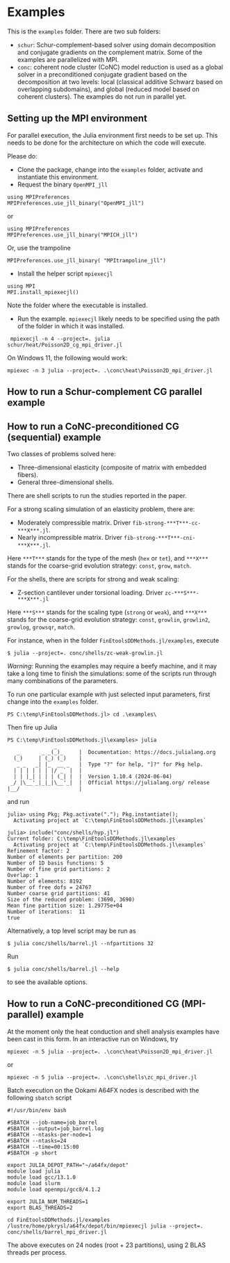 # Examples

This is the `examples` folder.
There are two sub folders: 
- `schur`: Schur-complement-based solver using domain decomposition and conjugate gradients
on the complement matrix. Some of the examples are parallelized with MPI.
- `conc`: coherent node cluster (CoNC) model reduction is used as a global solver in a preconditioned conjugate gradient based on the decomposition at two levels:
local (classical additive Schwarz based on overlapping subdomains), and global (reduced model based on coherent clusters). The examples do not run in parallel yet.

## Setting up the MPI environment

For parallel execution, the Julia environment first needs to be set up.
This needs to be done for the architecture on which the code will execute.

Please do:

- Clone the package, change into the `examples` folder, activate and instantiate this environment.
- Request the binary `OpenMPI_jll`
```
using MPIPreferences
MPIPreferences.use_jll_binary("OpenMPI_jll")
```
or
```
using MPIPreferences
MPIPreferences.use_jll_binary("MPICH_jll")
```
Or, use the trampoline
```
MPIPreferences.use_jll_binary( "MPItrampoline_jll")
```
- Install the helper script `mpiexecjl`
```
using MPI
MPI.install_mpiexecjl()
```
Note the folder where the executable is installed.
- Run the example. `mpiexecjl` likely needs to be specified using the path of the folder in which it was installed.
```
 mpiexecjl -n 4 --project=. julia schur/heat/Poisson2D_cg_mpi_driver.jl
```

On Windows 11, the following would work:
```
mpiexec -n 3 julia --project=. .\conc\heat\Poisson2D_mpi_driver.jl
```


## How to run a Schur-complement CG parallel example


## How to run a CoNC-preconditioned CG (sequential) example

Two classes of problems solved here:
- Three-dimensional elasticity (composite of matrix with embedded fibers).
- General three-dimensional shells.

There are shell scripts to run the studies reported in the paper.

For a strong scaling simulation of an elasticity problem, there are:
- Moderately compressible matrix. Driver `fib-strong-***T***-cc-***X***.jl`.
- Nearly incompressible matrix. Driver `fib-strong-***T***-cni-***X***.jl`.


Here `***T***` stands for the type of the mesh (`hex` or `tet`), and `***X***`
stands for the coarse-grid evolution strategy: `const`, `grow`, `match`.

For the shells, there are scripts for strong and weak scaling:

- Z-section cantilever under torsional loading. Driver `zc-***S***-***X***.jl`

Here `***S***` stands for the scaling type (`strong` or `weak`), 
and `***X***`
stands for the coarse-grid evolution strategy: `const`, `growlin`, `growlin2`, `growlog`, `growsqr`, `match`.


For instance, when in the folder `FinEtoolsDDMethods.jl/examples`, execute
```
$ julia --project=. conc/shells/zc-weak-growlin.jl
```

*Warning*: Running the examples may require a beefy machine,
and it may take a long time to finish the simulations: some of the scripts run through many
combinations of the parameters.

To run one particular example with just selected input parameters, first change into the `examples` folder.
```
PS C:\temp\FinEtoolsDDMethods.jl> cd .\examples\
```
Then fire up Julia 
```
PS C:\temp\FinEtoolsDDMethods.jl\examples> julia
               _
   _       _ _(_)_     |  Documentation: https://docs.julialang.org
  (_)     | (_) (_)    |
   _ _   _| |_  __ _   |  Type "?" for help, "]?" for Pkg help.
  | | | | | | |/ _` |  |
  | | |_| | | | (_| |  |  Version 1.10.4 (2024-06-04)
 _/ |\__'_|_|_|\__'_|  |  Official https://julialang.org/ release
|__/                   |
```
and run
```
julia> using Pkg; Pkg.activate("."); Pkg.instantiate();
  Activating project at `C:\temp\FinEtoolsDDMethods.jl\examples`

julia> include("conc/shells/hyp.jl")
Current folder: C:\temp\FinEtoolsDDMethods.jl\examples
  Activating project at `C:\temp\FinEtoolsDDMethods.jl\examples`
Refinement factor: 2
Number of elements per partition: 200
Number of 1D basis functions: 5
Number of fine grid partitions: 2
Overlap: 1
Number of elements: 8192
Number of free dofs = 24767
Number coarse grid partitions: 41
Size of the reduced problem: (3690, 3690)
Mean fine partition size: 1.29775e+04
Number of iterations:  11
true
```

Alternatively, a top level script may be run as
```
$ julia conc/shells/barrel.jl --nfpartitions 32
```
Run
```
$ julia conc/shells/barrel.jl --help
```
to see the available options.

## How to run a CoNC-preconditioned CG (MPI-parallel) example

At the moment only the heat conduction and shell analysis examples have been cast in this form. In an interactive run on Windows, try
```
mpiexec -n 5 julia --project=. .\conc\heat\Poisson2D_mpi_driver.jl
```
or
```
mpiexec -n 5 julia --project=. .\conc\shells\zc_mpi_driver.jl
```

Batch execution on the Ookami A64FX nodes is described with the following `sbatch` script
```
#!/usr/bin/env bash

#SBATCH --job-name=job_barrel
#SBATCH --output=job_barrel.log
#SBATCH --ntasks-per-node=1
#SBATCH --ntasks=24
#SBATCH --time=00:15:00
#SBATCH -p short

export JULIA_DEPOT_PATH="~/a64fx/depot"
module load julia
module load gcc/13.1.0
module load slurm
module load openmpi/gcc8/4.1.2

export JULIA_NUM_THREADS=1
export BLAS_THREADS=2

cd FinEtoolsDDMethods.jl/examples
/lustre/home/pkrysl/a64fx/depot/bin/mpiexecjl julia --project=. conc/shells/barrel_mpi_driver.jl
```
The above executes on 24 nodes (root + 23 partitions), using 2 BLAS threads per process.

